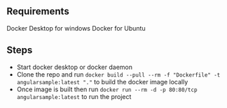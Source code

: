 ## Requirements

Docker Desktop for windows
Docker for Ubuntu

## Steps

- Start docker desktop or docker daemon
- Clone the repo and run `docker build --pull --rm -f "Dockerfile" -t angularsample:latest "."` to build the docker image locally
- Once image is built then run `docker run --rm -d -p 80:80/tcp angularsample:latest` to run the project